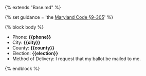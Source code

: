 {% extends "Base.md" %}

{% set guidance = 'the [Maryland Code §9-305](https://codes.findlaw.com/md/election-law/md-code-elec-law-sect-9-305.html)' %}

{% block body %}
- Phone: **{{phone}}**
- City: **{{city}}**
- County: **{{county}}**
- Election: **{{election}}**
- Method of Delivery: I request that my ballot be mailed to me.

{% endblock %}
